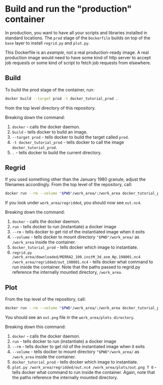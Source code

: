 # Build and run the "production" container

In production, you want to have all your scripts and libraries installed in
standard locations. The `prod` stage of the `Dockerfile` builds on top
of the `base` layer to install `regrid.py` and `plot.py`.

This Dockerfile is an _example_, not a real production-ready image. A real
production image would need to have some kind of http server to accept job
requests or some kind of script to fetch job requests from elsewhere.

## Build

To build the prod stage of the container, run:

```bash
docker build --target prod -t docker_tutorial_prod .
```

from the top level directory of this repository.

Breaking down the command:

1. `docker` - calls the docker daemon.
2. `build` - tells docker to build an image.
3. `--target prod` - tells docker to build the target called `prod`.
4. `-t docker_tutorial_prod` - tells docker to call the image
`docker_tutorial_prod`.
5. `.` - tells docker to build the current directory.

## Regrid

If you used something other than the January 1980 granule, adjust the filenames
accordingly. From the top level of the repository, call:

```bash
docker run --rm --volume "$PWD"/work_area/:/work_area docker_tutorial_prod regrid.py /work_area/downloaded/MERRA2_100.instM_3d_asm_Np.198001.nc4 /work_area/regridded/out.nc4
```

If you look under `work_area/regridded`, you should now see `out.nc4`.

Breaking down the command:

1. `docker` - calls the docker daemon.
2. `run` - tells docker to run (instantiate) a docker image
3. `--rm` - tells docker to get rid of the instantiated image when it exits
4. `--volume` - tells docker to mount directory `"$PWD"/work_area/` as
`/work_area` inside the container.
5. `docker_tutorial_prod` - tells docker which image to instantiate.
6. `regrid.py /work_area/downloaded/MERRA2_100.instM_3d_asm_Np.198001.nc4 /work_area/regridded/out_198001.nc4` -
tells docker what command to run inside the container. Note that the paths
passed to regrid.py reference the internally mounted directory, `/work_area`.

## Plot

From the top level of the repository, call:

```bash
docker run --rm --volume "$PWD"/work_area/:/work_area docker_tutorial_prod plot.py /work_area/regridded/out.nc4 /work_area/plots/out.png T 0
```

You should see an `out.png` file in the `work_area/plots directory`.

Breaking down this command:

1. `docker` - calls the docker daemon.
2. `run` - tells docker to run (instantiate) a docker image
3. `--rm` - tells docker to get rid of the instantiated image when it exits
4. `--volume` - tells docker to mount directory `"$PWD"/work_area/` as
`/work_area` inside the container.
5. `docker_tutorial_prod` - tells docker which image to instantiate.
6. `plot.py /work_area/regridded/out.nc4 /work_area/plots/out.png T 0` -
tells docker what command to run inside the container. Again, note that the
paths reference the internally mounted directory.
